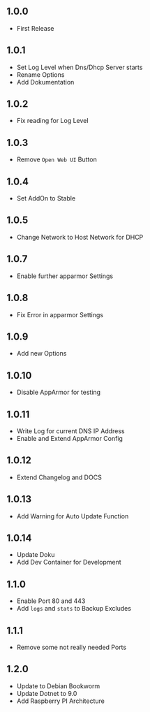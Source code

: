 ## 1.0.0

- First Release

## 1.0.1

- Set Log Level when Dns/Dhcp Server starts
- Rename Options
- Add Dokumentation

## 1.0.2

- Fix reading for Log Level

## 1.0.3

- Remove `Open Web UI` Button

## 1.0.4

- Set AddOn to Stable

## 1.0.5

- Change Network to Host Network for DHCP

## 1.0.7

- Enable further apparmor Settings

## 1.0.8

- Fix Error in apparmor Settings

## 1.0.9

- Add new Options

## 1.0.10

- Disable AppArmor for testing

## 1.0.11

- Write Log for current DNS IP Address
- Enable and Extend AppArmor Config

## 1.0.12

- Extend Changelog and DOCS

## 1.0.13

- Add Warning for Auto Update Function

## 1.0.14

- Update Doku
- Add Dev Container for Development

## 1.1.0

- Enable Port 80 and 443
- Add `logs` and `stats` to Backup Excludes

## 1.1.1

- Remove some not really needed Ports

## 1.2.0

- Update to Debian Bookworm
- Update Dotnet to 9.0
- Add Raspberry PI Architecture
